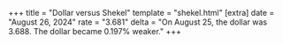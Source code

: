 +++
title = "Dollar versus Shekel"
template = "shekel.html"
[extra]
date = "August 26, 2024"
rate = "3.681"
delta = "On August 25, the dollar was 3.688. The dollar became 0.197% weaker."
+++

